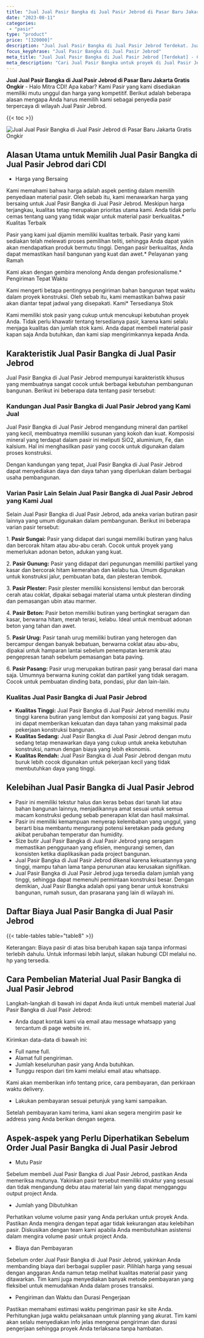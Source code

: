 ```yaml
---
title: "Jual Jual Pasir Bangka di Jual Pasir Jebrod di Pasar Baru Jakarta Gratis Ongkir"
date: "2023-08-11"
categories:
 - "pasir"
type: "product"
price: "[320000]"
description: "Jual Jual Pasir Bangka di Jual Pasir Jebrod Terdekat. Jual Pasir Bangka ini sering digunakan dalam proyek konstruksi sebagai bahan campuran yang terpilih dan bersih. Hubungi kami untuk informasi lebih lanjut."
focus_keyphrase: "Jual Pasir Bangka di Jual Pasir Jebrod"
meta_title: "Jual Jual Pasir Bangka di Jual Pasir Jebrod [Terdekat] - CDI"
meta_description: "Cari Jual Pasir Bangka untuk proyek di Jual Pasir Jebrod? Kami menawarkan Jual Pasir Bangka berkualitas untuk material adukan. Dapatkan penawaran terbaik sekarang."
---
```


**Jual Jual Pasir Bangka di Jual Pasir Jebrod di Pasar Baru Jakarta Gratis Ongkir** - Halo Mitra CDI! Apa kabar? Kami Pasir yang kami disediakan memiliki mutu unggul dan harga yang kompetitif. Berikut adalah beberapa alasan mengapa Anda harus memilih kami sebagai penyedia pasir terpercaya di wilayah Jual Pasir Jebrod.

{{< toc >}}

![Jual Jual Pasir Bangka di Jual Pasir Jebrod di Pasar Baru Jakarta Gratis Ongkir](/images/pasir/pasir-bangunan-25.jpg)

## Alasan Utama untuk Memilih Jual Pasir Bangka di Jual Pasir Jebrod dari CDI

*   Harga yang Bersaing

Kami memahami bahwa harga adalah aspek penting dalam memilih penyediaan material pasir. Oleh sebab itu, kami menawarkan harga yang bersaing untuk Jual Pasir Bangka di Jual Pasir Jebrod. Meskipun harga terjangkau, kualitas tetap merupakan prioritas utama kami. Anda tidak perlu cemas tentang uang yang tidak wajar untuk material pasir berkualitas.*   Kualitas Terbaik

Pasir yang kami jual dijamin memiliki kualitas terbaik. Pasir yang kami sediakan telah melewati proses pemilihan teliti, sehingga Anda dapat yakin akan mendapatkan produk bermutu tinggi. Dengan pasir berkualitas, Anda dapat memastikan hasil bangunan yang kuat dan awet.*   Pelayanan yang Ramah

Kami akan dengan gembira menolong Anda dengan profesionalisme.*   Pengiriman Tepat Waktu

Kami mengerti betapa pentingnya pengiriman bahan bangunan tepat waktu dalam proyek konstruksi. Oleh sebab itu, kami memastikan bahwa pasir akan diantar tepat jadwal yang disepakati. Kami*   Tersedianya Stok

Kami memiliki stok pasir yang cukup untuk mencukupi kebutuhan proyek Anda. Tidak perlu khawatir tentang tersedianya pasir, karena kami selalu menjaga kualitas dan jumlah stok kami. Anda dapat membeli material pasir kapan saja Anda butuhkan, dan kami siap mengirimkannya kepada Anda. 

## Karakteristik Jual Pasir Bangka di Jual Pasir Jebrod

Jual Pasir Bangka di Jual Pasir Jebrod mempunyai karakteristik khusus yang membuatnya sangat cocok untuk berbagai kebutuhan pembangunan bangunan. Berikut ini beberapa data tentang pasir tersebut:

### Kandungan Jual Pasir Bangka di Jual Pasir Jebrod yang Kami Jual

Jual Pasir Bangka di Jual Pasir Jebrod mengandung mineral dan partikel yang kecil, membuatnya memiliki susunan yang kokoh dan kuat. Komposisi mineral yang terdapat dalam pasir ini meliputi SiO2, aluminium, Fe, dan kalsium. Hal ini menghasilkan pasir yang cocok untuk digunakan dalam proses konstruksi.

Dengan kandungan yang tepat, Jual Pasir Bangka di Jual Pasir Jebrod dapat menyediakan daya dan daya tahan yang diperlukan dalam berbagai usaha pembangunan.

### Varian Pasir Lain Selain Jual Pasir Bangka di Jual Pasir Jebrod yang Kami Jual

Selain Jual Pasir Bangka di Jual Pasir Jebrod, ada aneka varian butiran pasir lainnya yang umum digunakan dalam pembangunan. Berikut ini beberapa varian pasir tersebut:

1\.  **Pasir Sungai:** Pasir yang didapat dari sungai memiliki butiran yang halus dan bercorak hitam atau abu-abu cerah. Cocok untuk proyek yang memerlukan adonan beton, adukan yang kuat.

2\.  **Pasir Gunung:** Pasir yang didapat dari pegunungan memiliki partikel yang kasar dan bercorak hitam kemerahan dan kelabu tua. Umum digunakan untuk konstruksi jalur, pembuatan bata, dan plesteran tembok.

3\.  **Pasir Plester:** Pasir plester memiliki konsistensi lembut dan bercorak cerah atau coklat, dipakai sebagai material utama untuk plesteran dinding dan pemasangan ubin atau marmer.

4\.  **Pasir Beton:** Pasir beton memiliki butiran yang bertingkat seragam dan kasar, berwarna hitam, merah terasi, kelabu. Ideal untuk membuat adonan beton yang tahan dan awet.

5\.  **Pasir Urug:** Pasir tanah urug memiliki butiran yang heterogen dan bercampur dengan banyak bebatuan, berwarna coklat atau abu-abu, dipakai untuk hamparan lantai sebelum penempatan keramik atau pengepresan tanah sebelum pemasangan bata paving.

6\.  **Pasir Pasang:** Pasir urug merupakan butiran pasir yang berasal dari mana saja. Umumnya berwarna kuning coklat dan partikel yang tidak seragam. Cocok untuk pembuatan dinding bata, pondasi, plur dan lain-lain.

### Kualitas Jual Pasir Bangka di Jual Pasir Jebrod

*   **Kualitas Tinggi:** Jual Pasir Bangka di Jual Pasir Jebrod memiliki mutu tinggi karena butiran yang lembut dan komposisi zat yang bagus. Pasir ini dapat memberikan kekuatan dan daya tahan yang maksimal pada pekerjaan konstruksi bangunan.
*   **Kualitas Sedang:** Jual Pasir Bangka di Jual Pasir Jebrod dengan mutu sedang tetap menawarkan daya yang cukup untuk aneka kebutuhan konstruksi, namun dengan biaya yang lebih ekonomis.
*   **Kualitas Rendah:** Jual Pasir Bangka di Jual Pasir Jebrod dengan mutu buruk lebih cocok digunakan untuk pekerjaan kecil yang tidak membutuhkan daya yang tinggi.

## Kelebihan Jual Pasir Bangka di Jual Pasir Jebrod

*   Pasir ini memiliki tekstur halus dan keras bebas dari tanah liat atau bahan bangunan lainnya, menjadikannya amat sesuai untuk semua macam konstruksi gedung sebab penerapan kilat dan hasil maksimal.
*   Pasir ini memiliki kemampuan menyerap kelembaban yang unggul, yang berarti bisa membantu mengurangi potensi keretakan pada gedung akibat perubahan temperatur dan humidity.
*   Size butir Jual Pasir Bangka di Jual Pasir Jebrod yang seragam memastikan penggunaan yang efisien, mengurangi semen, dan konsisten ketika diaplikasikan pada project bangunan.
*   Jual Pasir Bangka di Jual Pasir Jebrod dikenal karena kekuatannya yang tinggi, mampu tahan lama tanpa penurunan atau kerusakan signifikan.
*   Jual Pasir Bangka di Jual Pasir Jebrod juga tersedia dalam jumlah yang tinggi, sehingga dapat memenuhi permintaan konstruksi besar. Dengan demikian, Jual Pasir Bangka adalah opsi yang benar untuk konstruksi bangunan, rumah susun, dan prasarana yang lain di wilayah ini.

## Daftar Biaya Jual Pasir Bangka di Jual Pasir Jebrod

{{< table-tables table="table8" >}}

Keterangan: Biaya pasir di atas bisa berubah kapan saja tanpa informasi terlebih dahulu. Untuk informasi lebih lanjut, silakan hubungi CDI melalui no. hp yang tersedia.

## Cara Pembelian Material Jual Pasir Bangka di Jual Pasir Jebrod

Langkah-langkah di bawah ini dapat Anda ikuti untuk membeli material Jual Pasir Bangka di Jual Pasir Jebrod:

*   Anda dapat kontak kami via email atau message whatsapp yang tercantum di page website ini.

Kirimkan data-data di bawah ini:

*   Full name full.
*   Alamat full pengiriman.
*   Jumlah keseluruhan pasir yang Anda butuhkan.
*   Tunggu respon dari tim kami melalui email atau whatsapp.

Kami akan memberikan info tentang price, cara pembayaran, dan perkiraan waktu delivery.
*   Lakukan pembayaran sesuai petunjuk yang kami sampaikan.

Setelah pembayaran kami terima, kami akan segera mengirim pasir ke address yang Anda berikan dengan segera.

## Aspek-aspek yang Perlu Diperhatikan Sebelum Order Jual Pasir Bangka di Jual Pasir Jebrod

*   Mutu Pasir

Sebelum membeli Jual Pasir Bangka di Jual Pasir Jebrod, pastikan Anda memeriksa mutunya. Yakinkan pasir tersebut memiliki struktur yang sesuai dan tidak mengandung debu atau material lain yang dapat mengganggu output project Anda.
*   Jumlah yang Dibutuhkan

Perhatikan volume volume pasir yang Anda perlukan untuk proyek Anda. Pastikan Anda mengira dengan tepat agar tidak kekurangan atau kelebihan pasir. Diskusikan dengan team kami apabila Anda membutuhkan asistensi dalam mengira volume pasir untuk project Anda.
*   Biaya dan Pembayaran

Sebelum order Jual Pasir Bangka di Jual Pasir Jebrod, yakinkan Anda membanding biaya dari berbagai supplier pasir. Pilihlah harga yang sesuai dengan anggaran Anda namun tetap melihat kualitas material pasir yang ditawarkan. Tim kami juga menyediakan banyak metode pembayaran yang fleksibel untuk memudahkan Anda dalam proses transaksi.
*   Pengiriman dan Waktu dan Durasi Pengerjaan

Pastikan memahami estimasi waktu pengiriman pasir ke site Anda. Perhitungkan juga waktu pelaksanaan untuk planning yang akurat. Tim kami akan selalu menyediakan info jelas mengenai pengiriman dan durasi pengerjaan sehingga proyek Anda terlaksana tanpa hambatan.